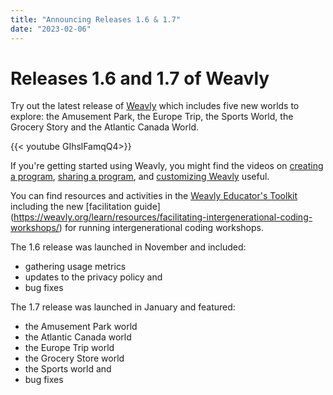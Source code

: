 ```yaml
---
title: "Announcing Releases 1.6 & 1.7"
date: "2023-02-06"
---
```


# Releases 1.6 and 1.7 of Weavly

Try out the latest release of [Weavly](https://create.weavly.org/) which includes
five new worlds to explore: the Amusement Park, the Europe Trip, the Sports World,
the Grocery Story and the Atlantic Canada World.

{{< youtube  GIhslFamqQ4>}}

If you're getting started using Weavly, you might find the videos on
[creating a program](https://www.youtube.com/watch?v=zg-TmHyBx0E&t=0s),
[sharing a program](https://www.youtube.com/watch?v=VZyaot1YL9U&t=0s), and
[customizing Weavly](https://www.youtube.com/watch?v=eAG2VnmCotc&t=0s) useful.

You can find resources and activities in the
[Weavly Educator's Toolkit](https://weavly.org/learn/) including the new
[facilitation guide]
(https://weavly.org/learn/resources/facilitating-intergenerational-coding-workshops/)
for running intergenerational coding workshops.

The 1.6 release was launched in November and included:

- gathering usage metrics
- updates to the privacy policy and
- bug fixes


The 1.7 release was launched in January and featured:

- the Amusement Park world
- the Atlantic Canada world
- the Europe Trip world
- the Grocery Store world
- the Sports world and
- bug fixes
